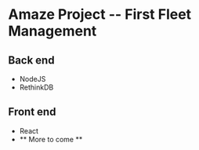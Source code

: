 # Amaze Project -- First Fleet Management

## Back end
* NodeJS
* RethinkDB

## Front end
* React
* ** More to come **